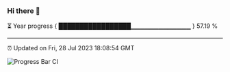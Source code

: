 ### Hi there 👋

⏳ Year progress { █████████████████▁▁▁▁▁▁▁▁▁▁▁▁▁ } 57.19 %

---

⏰ Updated on Fri, 28 Jul 2023 18:08:54 GMT

![Progress Bar CI](https://github.com/Shyam-Makwana/GitHub-Actions-Demo/workflows/Progress%20Bar%20CI/badge.svg)
